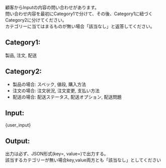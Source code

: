 顧客からInputの内容の問い合わせがあります。  
問い合わせ内容を最初にCategory1で分けて、その後、Category1に紐づくCategory2に分けてください。  
カテゴリーに当てはまるものが無い場合「該当なし」と返答してください。

## Category1:
製品, 注文, 配送

## Category2:
- 製品の場合:
  スペック, 値段, 購入方法
- 注文の場合:
  注文状況, 注文変更, 支払い方法
- 配送の場合:
  配送ステータス, 配送オプション, 配送問題

## Input:
{user_input}

## Output:
出力は必ず、JSON形式(key=<Category1>, value=<Category2>)で出力する。  
該当するカテゴリーが無い場合key,value両方とも「該当なし」としてください

